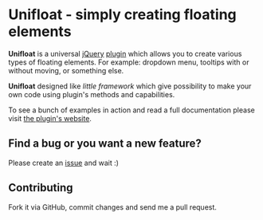 Unifloat - simply creating floating elements
============================================

**Unifloat** is a universal [jQuery](https://github.com/jquery) [plugin](https://github.com/jquery/plugins.jquery.com) which allows you to create various types of floating elements. For example: dropdown menu, tooltips with or without moving, or something else.

**Unifloat** designed like *little framework* which give possibility to make your own code using plugin's methods and capabilities.

To see a bunch of examples in action and read a full documentation please visit [the plugin's website](http://craigy-.github.com/Unifloat/).

Find a bug or you want a new feature?
------------

Please create an [issue](https://github.com/Craigy-/Unifloat/issues) and wait :)


Contributing
------------

Fork it via GitHub, commit changes and send me a pull request.